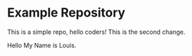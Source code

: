 # Example Repository
This is a simple repo, hello coders!
This is the second change.

Hello My Name is Louis.
